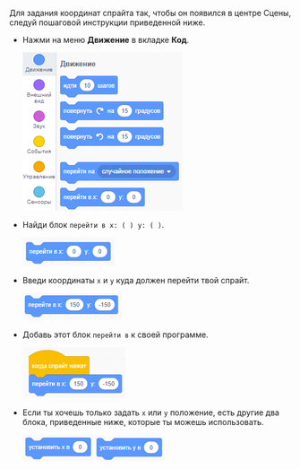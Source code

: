 Для задания координат спрайта так, чтобы он появился в центре Сцены, следуй пошаговой инструкции приведенной ниже.

- Нажми на меню **Движение** в вкладке **Код**.
    
    ![меню движение](images/motion-menu.png)

- Найди блок `перейти в x: ( ) y: ( )`.
    
    ![перейти в x y](images/goto.png)

- Введи координаты `х` и `у` куда должен перейти твой спрайт.
    
    ![перейти в x y заполнены](images/goto_filled.png)

- Добавь этот блок `перейти в` к своей программе.
    
    ![перейти в x y добавлен к блоку](images/use-goto.png)

- Если ты хочешь только задать `x` или `у` положение, есть другие два блока, приведенные ниже, которые ты можешь использовать.
    
    ![задать x](images/setx.png) ![задать y](images/sety.png)
